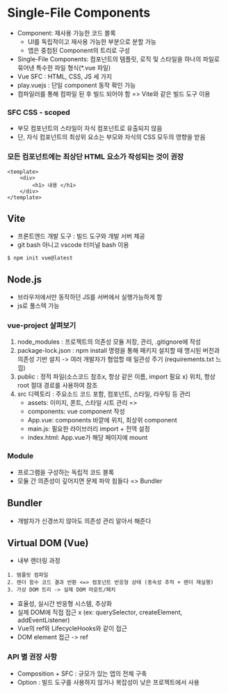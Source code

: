 # Single-File Components
- Component: 재사용 가능한 코드 블록
    - UI를 독립적이고 재사용 가능한 부분으로 분할 가능
    - 앱은 중첩된 Component의 트리로 구성
- Single-File Components: 컴포넌트의 템플릿, 로직 및 스타일을 하나의 파일로 묶어낸 특수한 파일 형식(*.vue 파일)
- Vue SFC : HTML, CSS, JS 세 가지 
- play.vuejs : 단일 component 동작 확인 가능 
- 컴파일러를 통해 컴파일 된 후 빌드 되어야 함 => Vite와 같은 빌드 도구 이용

### SFC CSS - scoped
- 부모 컴포넌트의 스타일이 자식 컴포넌트로 유출되지 않음
- 단, 자식 컴포넌트의 최상위 요소는 부모와 자식의 CSS 모두의 영향을 받음

### 모든 컴포넌트에는 최상단 HTML 요소가 작성되는 것이 권장
```
<template>
    <div>
        <h1> 내용 </h1>
    </div>
</template>
```

## Vite
- 프론트엔드 개발 도구 : 빌드 도구와 개발 서버 제공
- git bash 아니고 vscode 터미널 bash 이용
```
$ npm init vue@latest
```

## Node.js
- 브라우저에서만 동작하던 JS를 서버에서 실행가능하게 함
- js로 풀스텍 가능

### vue-project 살펴보기
1. node_modules : 프로젝트의 의존성 모듈 저장, 관리, .gitignore에 작성
2. package-lock.json : npm install 명령을 통해 패키지 설치할 때 명시된 버전과 의존성 기반 설치 -> 여러 개발자가 협업할 때 일관성 주기 (requirements.txt 느낌) 
3. public : 정적 파일(소스코드 참조x, 항상 같은 이름, import 필요 x) 위치, 항상 root 절대 경로를 사용하여 참조
4. src 디렉토리 :  주요소드 코드 포함, 컴포넌트, 스타일, 라우팅 등 관리
    - assets: 이미지, 폰트, 스타일 시트 관리 => 
    - components: vue component 작성
    - App.vue: components 바깥에 위치, 최상위 component 
    - main.js: 필요한 라이브러리 import + 전역 설정
    - index.html: App.vue가 해당 페이지에 mount

### Module
- 프로그램을 구성하는 독립적 코드 블록
- 모듈 간 의존성이 깊어지면 문제 파악 힘들다 => Bundler

## Bundler
- 개발자가 신경쓰지 않아도 의존성 관리 알아서 해준다

## Virtual DOM (Vue)
- 내부 렌더링 과정
```
1. 템플릿 컴파일
2. 렌더 함수 코드 결과 반환 <=> 컴포넌트 반응형 상태 (종속성 추적 + 렌더 재실행)
3. 가상 DOM 트리 -> 실제 DOM 마운트/패치
```
- 효율성, 실시간 반응형 시스템, 추상화 
- 실제 DOM에 직접 접근 x (ex: querySelector, createElement, addEventListener)
- Vue의 ref와 LifecycleHooks와 같이 접근
- DOM element 접근 -> ref

### API 별 권장 사항
- Composition + SFC : 규모가 있는 앱의 전체 구축
- Option : 빌드 도구를 사용하지 않거나 복잡성이 낮은 프로젝트에서 사용

